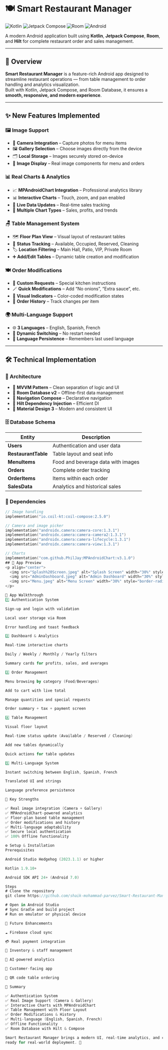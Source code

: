 # 🍽️ Smart Restaurant Manager

![Kotlin](https://img.shields.io/badge/Kotlin-1.9.10-blue?logo=kotlin)
![Jetpack Compose](https://img.shields.io/badge/Jetpack%20Compose-UI-orange)
![Room](https://img.shields.io/badge/Room-Database-yellow)
![Android](https://img.shields.io/badge/Android-12%2B-green?logo=android)

A modern Android application built using **Kotlin**, **Jetpack Compose**, **Room**, and **Hilt** for complete restaurant order and sales management.

---

## 🚀 Overview

**Smart Restaurant Manager** is a feature-rich Android app designed to streamline restaurant operations — from table management to order handling and analytics visualization.  
Built with Kotlin, Jetpack Compose, and Room Database, it ensures a **smooth, responsive, and modern experience**.

---

## ✨ New Features Implemented

### 🖼️ Image Support
- 📸 **Camera Integration** – Capture photos for menu items  
- 🖼️ **Gallery Selection** – Choose images directly from the device  
- 🗂️ **Local Storage** – Images securely stored on-device  
- 🧩 **Image Display** – Real image components for menu and orders  

### 📊 Real Charts & Analytics
- 📈 **MPAndroidChart Integration** – Professional analytics library  
- 📊 **Interactive Charts** – Touch, zoom, and pan enabled  
- 🔁 **Live Data Updates** – Real-time sales tracking  
- 📅 **Multiple Chart Types** – Sales, profits, and trends  

### 🪑 Table Management System
- 🗺️ **Floor Plan View** – Visual layout of restaurant tables  
- 🔄 **Status Tracking** – Available, Occupied, Reserved, Cleaning  
- 🏷️ **Location Filtering** – Main Hall, Patio, VIP, Private Room  
- ➕ **Add/Edit Tables** – Dynamic table creation and modification  

### 🍽️ Order Modifications
- 🧾 **Custom Requests** – Special kitchen instructions  
- 🪄 **Quick Modifications** – Add “No onions”, “Extra sauce”, etc.  
- 🎨 **Visual Indicators** – Color-coded modification states  
- 📜 **Order History** – Track changes per item  

### 🌍 Multi-Language Support
- 🌐 **3 Languages** – English, Spanish, French  
- 🔁 **Dynamic Switching** – No restart needed  
- 💾 **Language Persistence** – Remembers last used language  

---

## 🛠️ Technical Implementation

### 🧩 Architecture
- 🧠 **MVVM Pattern** – Clean separation of logic and UI  
- 🧱 **Room Database v2** – Offline-first data management  
- 🧭 **Navigation Compose** – Declarative navigation  
- 🧩 **Hilt Dependency Injection** – Efficient DI  
- 🎨 **Material Design 3** – Modern and consistent UI  

### 🗄️ Database Schema
| Entity | Description |
|--------|--------------|
| **Users** | Authentication and user data |
| **RestaurantTable** | Table layout and seat info |
| **MenuItems** | Food and beverage data with images |
| **Orders** | Complete order tracking |
| **OrderItems** | Items within each order |
| **SalesData** | Analytics and historical sales |

### 🧰 Dependencies
```kotlin
// Image handling
implementation("io.coil-kt:coil-compose:2.5.0")

// Camera and image picker
implementation("androidx.camera:camera-core:1.3.1")
implementation("androidx.camera:camera-camera2:1.3.1")
implementation("androidx.camera:camera-lifecycle:1.3.1")
implementation("androidx.camera:camera-view:1.3.1")

// Charts
implementation("com.github.PhilJay:MPAndroidChart:v3.1.0")
## 📱 App Preview
<p align="center">
  <img src="Splash%20Screen.jpeg" alt="Splash Screen" width="30%" style="border-radius:12px; margin-right:10px;"/>
  <img src="AdminDashboard.jpeg" alt="Admin Dashboard" width="30%" style="border-radius:12px; margin-right:10px;"/>
  <img src="Menu.jpeg" alt="Menu Screen" width="30%" style="border-radius:12px;"/>
</p>

📱 App Walkthrough
1️⃣ Authentication System

Sign-up and login with validation

Local user storage via Room

Error handling and toast feedback

2️⃣ Dashboard & Analytics

Real-time interactive charts

Daily / Weekly / Monthly / Yearly filters

Summary cards for profits, sales, and averages

3️⃣ Order Management

Menu browsing by category (Food/Beverages)

Add to cart with live total

Manage quantities and special requests

Order summary + tax + payment screen

4️⃣ Table Management

Visual floor layout

Real-time status update (Available / Reserved / Cleaning)

Add new tables dynamically

Quick actions for table updates

5️⃣ Multi-Language System

Instant switching between English, Spanish, French

Translated UI and strings

Language preference persistence

🧠 Key Strengths

✅ Real image integration (Camera + Gallery)
✅ MPAndroidChart-powered analytics
✅ Floor-plan based table management
✅ Order modifications and history
✅ Multi-language adaptability
✅ Secure local authentication
✅ 100% Offline functionality

⚙️ Setup & Installation
Prerequisites

Android Studio Hedgehog (2023.1.1) or higher

Kotlin 1.9.10+

Android SDK API 24+ (Android 7.0)

Steps
# Clone the repository
git clone https://github.com/shaik-mohammad-parvez/Smart-Restaurant-Manager.git

# Open in Android Studio
# Sync Gradle and build project
# Run on emulator or physical device

🔮 Future Enhancements

☁️ Firebase cloud sync

💳 Real payment integration

🧾 Inventory & staff management

🤖 AI-powered analytics

📱 Customer-facing app

🔢 QR code table ordering

🏁 Summary

✅ Authentication System
✅ Real Image Support (Camera & Gallery)
✅ Interactive Charts with MPAndroidChart
✅ Table Management with Floor Layout
✅ Order Modifications & History
✅ Multi-language (English, Spanish, French)
✅ Offline Functionality
✅ Room Database with Hilt & Compose

Smart Restaurant Manager brings a modern UI, real-time analytics, and complete offline capabilities to restaurant management —
ready for real-world deployment. 🚀
